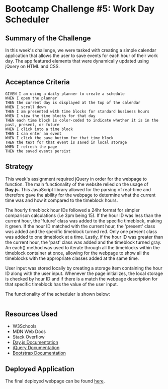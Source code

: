 # Bootcamp Challenge #5: Work Day Scheduler

## Summary of the Challenge

In this week's challenge, we were tasked with creating a simple calendar application that allows the user to save events for each hour of their work day. The app featured elements that were dynamically updated using jQuery on HTML and CSS. 

## Acceptance Criteria
```
GIVEN I am using a daily planner to create a schedule
WHEN I open the planner
THEN the current day is displayed at the top of the calendar
WHEN I scroll down
THEN I am presented with time blocks for standard business hours
WHEN I view the time blocks for that day
THEN each time block is color-coded to indicate whether it is in the past, present, or future
WHEN I click into a time block
THEN I can enter an event
WHEN I click the save button for that time block
THEN the text for that event is saved in local storage
WHEN I refresh the page
THEN the saved events persist
```

## Strategy
This week's assignment required jQuery in order for the webpage to function. The main functionality of the website relied on the usage of **Day.js**. This JavaScript library allowed for the parsing of  real-time and therefore gave the ability for the webpage to determine what the current time was and how it compared to the timeblock hours. 

The hourly timeblock hour IDs followed a 24hr format for simpler comparison calculations (i.e 3pm being 15). If the hour ID was less than the current hour, the 'future' class was added to the specific timeblock, making it green. If the hour ID matched with the current hour, the 'present' class was added and the specific timeblock turned red. Only one present class was added to one timeblock at a time. Lastly, if the hour ID was greater than the current hour, the 'past' class was added and the timeblock turned gray. An each() method was used to iterate through all the timeblocks within the timeblock container at once, allowing for the webpage to show all the timeblocks with the appropriate classes added at the same time.

User input was stored locally by creating a storage item containing the hour ID along with the user input. Whenever the page initializes, the local storage is checked by hour ID and if there is a match the webpage description for that specific timeblock has the value of the user input. 

The functionality of the scheduler is shown below:

![]()

## Resources Used
- W3Schools
- MDN Web Docs
- Stack Overflow
- [Day.js Documentation](https://day.js.org/docs/en/display/format)
- [jQuery Documentation](https://api.jquery.com/)
- [Bootstrap Documentation](https://getbootstrap.com/docs/5.3/getting-started/introduction/)


## Deployed Application
The final deployed webpage can be found [here](https://lpakingan.github.io/challenge-5-work-day-scheduler/).